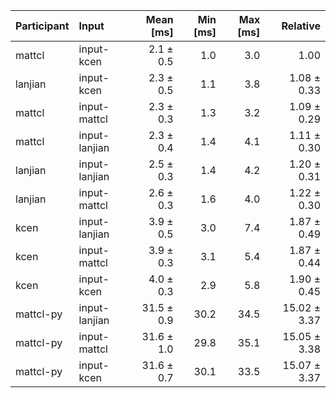 | Participant | Input | Mean [ms] | Min [ms] | Max [ms] | Relative |
|:---|:---|---:|---:|---:|---:|
| mattcl | input-kcen | 2.1 ± 0.5 | 1.0 | 3.0 | 1.00 |
| lanjian | input-kcen | 2.3 ± 0.5 | 1.1 | 3.8 | 1.08 ± 0.33 |
| mattcl | input-mattcl | 2.3 ± 0.3 | 1.3 | 3.2 | 1.09 ± 0.29 |
| mattcl | input-lanjian | 2.3 ± 0.4 | 1.4 | 4.1 | 1.11 ± 0.30 |
| lanjian | input-lanjian | 2.5 ± 0.3 | 1.4 | 4.2 | 1.20 ± 0.31 |
| lanjian | input-mattcl | 2.6 ± 0.3 | 1.6 | 4.0 | 1.22 ± 0.30 |
| kcen | input-lanjian | 3.9 ± 0.5 | 3.0 | 7.4 | 1.87 ± 0.49 |
| kcen | input-mattcl | 3.9 ± 0.3 | 3.1 | 5.4 | 1.87 ± 0.44 |
| kcen | input-kcen | 4.0 ± 0.3 | 2.9 | 5.8 | 1.90 ± 0.45 |
| mattcl-py | input-lanjian | 31.5 ± 0.9 | 30.2 | 34.5 | 15.02 ± 3.37 |
| mattcl-py | input-mattcl | 31.6 ± 1.0 | 29.8 | 35.1 | 15.05 ± 3.38 |
| mattcl-py | input-kcen | 31.6 ± 0.7 | 30.1 | 33.5 | 15.07 ± 3.37 |
